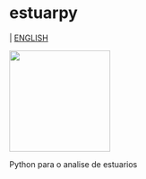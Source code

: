 # estuarpy
| [ENGLISH](./README.md)

[<img src="./images/logo.png" width="180" height="180">](http://elsewhen.co/)


Python para o analise de estuarios